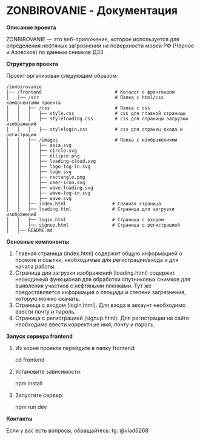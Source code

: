 # ZONBIROVANIE - Документация

**Описание проекта**

ZONBIROVANIE — это веб-приложение, которое используется для определения нефтяных загрязнений на поверхности морей РФ (Чёрное и Азовское) по данным снимков ДЗЗ.

**Структура проекта**

Проект организован следующим образом:
```
/zonbirovanie
│── /frontend                           # Каталог с фронтендом
│   │── /scr                            # Папка с html/css компонентами проекта
│   │   ├── /css                        # Папка с css
│   │   │   ├── style.css               # css для главной страницы
│   │   │   ├── styleloading.css        # css для страницы загрузки изображений
│   │   │   ├── stylelogin.css          # css для страниц входа и регистрации
│   │   ├── /images                     # Папка с изображениями
│   │   │   ├── asia.svg                
│   │   │   ├── circle.svg           
│   │   │   ├── ellipse.png    
│   │   │   ├── loading-cloud.svg                
│   │   │   ├── logo-log-in.svg
│   │   │   ├── logo.svg
│   │   │   ├── rectangle.png
│   │   │   ├── user-icon.svg
│   │   │   ├── wave-loading.svg
│   │   │   ├── wave-log-in.svg
│   │   │   ├── wave.svg
│   │   ├── index.html                 # Главная страница
│   │   ├── loading.html               # Страница для загрузки изображений
│   │   ├── login.html                 # Страница с входом
│   │   ├── signup.html                # Страница с регистрацией
│   │── README.md
```
**Основные компоненты**
1. Главная страница (index.html) содержит общую информацией о проекте и ссылки, необходимые для регистрации/входа и для начала работы.
2. Страница для загрузки изображений (loading.html) содержит неоходимый функционал для обработки спутниковых снимков для выявления участков с нефтяными пленками. Тут же предоставляется информация о площади и степени загрязнения, которую можно скачать.
3. Страница с входом (login.html). Для входа в аккаунт необходимо ввести почту и пароль.
4. Страница с регистрацией (signup.html). Для регистрации на сайте необходимо ввести корректные имя, почту и пароль.

**Запуск сервера frontend**

1. Из корня проекта перейдите в папку frontend:

    cd frontend

2. Установите зависимости:

    npm install

3. Запустите сервер:

    npm run dev

**Контакты**

Если у вас есть вопросы, обращайтесь:
tg: @vlad6268
